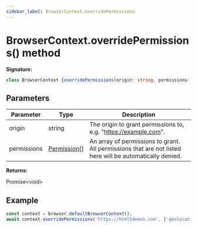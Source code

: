 ```yaml
---
sidebar_label: BrowserContext.overridePermissions
---
```

# BrowserContext.overridePermissions() method

**Signature:**

```typescript
class BrowserContext {overridePermissions(origin: string, permissions: Permission[]): Promise<void>;}
```

## Parameters

|  Parameter | Type | Description |
|  --- | --- | --- |
|  origin | string | The origin to grant permissions to, e.g. "https://example.com". |
|  permissions | [Permission](./puppeteer.permission.md)\[\] | An array of permissions to grant. All permissions that are not listed here will be automatically denied. |

**Returns:**

Promise&lt;void&gt;

## Example


```ts
const context = browser.defaultBrowserContext();
await context.overridePermissions('https://html5demos.com', ['geolocation']);
```

